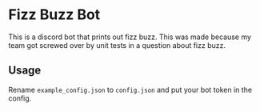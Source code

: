 # Fizz Buzz Bot

This is a discord bot that prints out fizz buzz.
This was made because my team got screwed over by unit tests in a question about fizz buzz.

## Usage

Rename `example_config.json` to `config.json` and put your bot token in the config.
